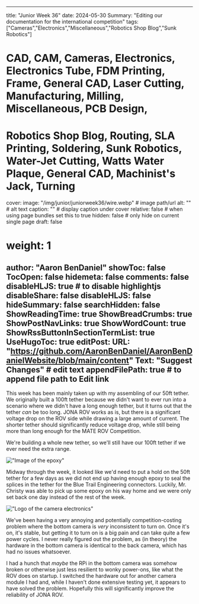 
---
title: "Junior Week 36"
date: 2024-05-30
Summary: "Editing our documentation for the international competition"
tags: ["Cameras","Electronics","Miscellaneous","Robotics Shop Blog","Sunk Robotics"]
# CAD, CAM, Cameras, Electronics, Electronics Tube, FDM Printing, Frame, General CAD, Laser Cutting, Manufacturing, Milling, Miscellaneous, PCB Design,
# Robotics Shop Blog, Routing, SLA Printing, Soldering, Sunk Robotics, Water-Jet Cutting, Watts Water Plaque, General CAD, Machinist's Jack, Turning
cover:
    image: "/img/junior/juniorweek36/wire.webp" # image path/url
    alt: "" # alt text
    caption: "" # display caption under cover
    relative: false # when using page bundles set this to true
    hidden: false # only hide on current single page
draft: false

# weight: 1
author: "Aaron BenDaniel"
showToc: false
TocOpen: false
hidemeta: false
comments: false
disableHLJS: true # to disable highlightjs
disableShare: false
disableHLJS: false
hideSummary: false
searchHidden: false
ShowReadingTime: true
ShowBreadCrumbs: true
ShowPostNavLinks: true
ShowWordCount: true
ShowRssButtonInSectionTermList: true
UseHugoToc: true
editPost:
    URL: "https://github.com/AaronBenDaniel/AaronBenDanielWebsite/blob/main/content"
    Text: "Suggest Changes" # edit text
    appendFilePath: true # to append file path to Edit link
---

This week has been mainly taken up with my assembling of our 50ft tether. We originally built a 100ft tether because we didn't want to ever run into a scenario where we didn't have a long enough tether, but it turns out that the tether *can* be too long. JONA ROV works as is, but there is a significant voltage drop on the ROV side while drawing a large amount of current. The shorter tether should significantly reduce voltage drop, while still being more than long enough for the MATE ROV Competition.

We're building a whole new tether, so we'll still have our 100ft tether if we ever need the extra range.

!["Image of the epoxy"](/img/junior/juniorweek36/epoxy.webp)

Midway through the week, it looked like we'd need to put a hold on the 50ft tether for a few days as we did not end up having enough epoxy to seal the splices in the tether for the Blue Trail Engineering connectors. Luckily, Mr. Christy was able to pick up some epoxy on his way home and we were only set back one day instead of the rest of the week.

!["Logo of the camera electronics"](/img/junior/juniorweek36/camera.webp)

We've been having a very annoying and potentially competition-costing problem where the bottom camera is *very* inconsistent to turn on. Once it's on, it's stable, but getting it to turn on is a big pain and can take quite a few power cycles. I never really figured out the problem, as (in theory) the hardware in the bottom camera is identical to the back camera, which has had no issues whatsoever.

I had a hunch that *maybe* the RPi in the bottom camera was somehow broken or otherwise just less resilient to wonky power-ons, like what the ROV does on startup. I switched the hardware out for another camera module I had and, while I haven't done extensive testing yet, it appears to have solved the problem. Hopefully this will significantly improve the reliability of JONA ROV.
